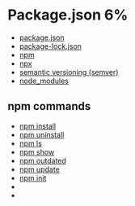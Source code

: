 # Package.json 6%

- [package.json](package-json.md)
- [package-lock.json](package-lock.md)
- [npm](npm.md)
- [npx](npx.md)
- [semantic versioning (semver)](semver.md)
- [node_modules](node_modules.md)

## npm commands

- [npm install](npm-install.md)
- [npm uninstall](npm-uninstall.md)
- [npm ls](npm-ls.md)
- [npm show](npm-show.md)
- [npm outdated](npm-outdated.md)
- [npm update](npm-update.md)
- [npm init](npm-init.md)
- []()
- []()

